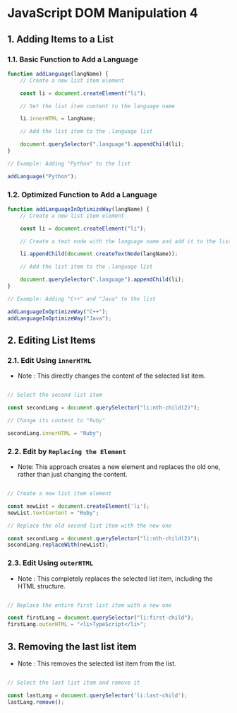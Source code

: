 # JavaScript DOM Manipulation 4

## 1. Adding Items to a List

### 1.1. Basic Function to Add a Language

```javascript
function addLanguage(langName) {
    // Create a new list item element

    const li = document.createElement("li");

    // Set the list item content to the language name

    li.innerHTML = langName;

    // Add the list item to the .language list

    document.querySelector(".language").appendChild(li);
}

// Example: Adding "Python" to the list

addLanguage("Python");

```

### 1.2. Optimized Function to Add a Language

```javascript
function addLanguageInOptimizeWay(langName) {
    // Create a new list item element

    const li = document.createElement("li");

    // Create a text node with the language name and add it to the list item

    li.appendChild(document.createTextNode(langName));

    // Add the list item to the .language list

    document.querySelector(".language").appendChild(li);
}

// Example: Adding "C++" and "Java" to the list

addLanguageInOptimizeWay("C++");
addLanguageInOptimizeWay("Java");

```
## 2. Editing List Items

### 2.1. Edit Using `innerHTML`
- Note : This directly changes the content of the selected list item.

```javascript

// Select the second list item

const secondLang = document.querySelector("li:nth-child(2)");

// Change its content to "Ruby"

secondLang.innerHTML = "Ruby";

```

### 2.2. Edit by `Replacing the Element`

- Note: This approach creates a new element and replaces the old one, rather than just changing the content.

```javascript

// Create a new list item element

const newList = document.createElement('li');
newList.textContent = "Ruby";

// Replace the old second list item with the new one

const secondLang = document.querySelector("li:nth-child(2)");
secondLang.replaceWith(newList);

```

### 2.3. Edit Using `outerHTML`
- Note : This completely replaces the selected list item, including the HTML structure.

```javascript

// Replace the entire first list item with a new one

const firstLang = document.querySelector("li:first-child");
firstLang.outerHTML = "<li>TypeScript</li>";

```

## 3. Removing the last list item
- Note : This removes the selected list item from the list.

```javascript

// Select the last list item and remove it

const lastLang = document.querySelector('li:last-child');
lastLang.remove();

```
